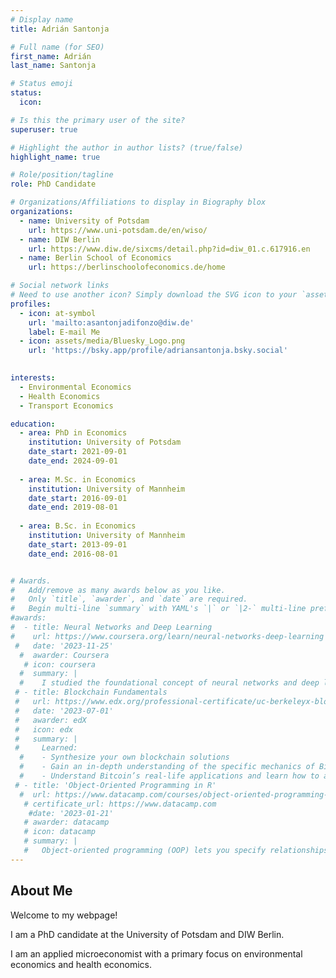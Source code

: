 ```yaml
---
# Display name
title: Adrián Santonja

# Full name (for SEO)
first_name: Adrián
last_name: Santonja 

# Status emoji
status:
  icon: 

# Is this the primary user of the site?
superuser: true

# Highlight the author in author lists? (true/false)
highlight_name: true

# Role/position/tagline
role: PhD Candidate

# Organizations/Affiliations to display in Biography blox
organizations:
  - name: University of Potsdam
    url: https://www.uni-potsdam.de/en/wiso/
  - name: DIW Berlin
    url: https://www.diw.de/sixcms/detail.php?id=diw_01.c.617916.en
  - name: Berlin School of Economics
    url: https://berlinschoolofeconomics.de/home

# Social network links
# Need to use another icon? Simply download the SVG icon to your `assets/media/icons/` folder.
profiles:
  - icon: at-symbol
    url: 'mailto:asantonjadifonzo@diw.de'
    label: E-mail Me
  - icon: assets/media/Bluesky_Logo.png
    url: 'https://bsky.app/profile/adriansantonja.bsky.social'
  

interests:
  - Environmental Economics
  - Health Economics
  - Transport Economics

education:
  - area: PhD in Economics
    institution: University of Potsdam
    date_start: 2021-09-01
    date_end: 2024-09-01
 
  - area: M.Sc. in Economics
    institution: University of Mannheim
    date_start: 2016-09-01
    date_end: 2019-08-01
   
  - area: B.Sc. in Economics
    institution: University of Mannheim
    date_start: 2013-09-01
    date_end: 2016-08-01


# Awards.
#   Add/remove as many awards below as you like.
#   Only `title`, `awarder`, and `date` are required.
#   Begin multi-line `summary` with YAML's `|` or `|2-` multi-line prefix and indent 2 spaces below.
#awards:
#  - title: Neural Networks and Deep Learning
#    url: https://www.coursera.org/learn/neural-networks-deep-learning
 #   date: '2023-11-25'
  #  awarder: Coursera
   # icon: coursera
  #  summary: |
  #    I studied the foundational concept of neural networks and deep learning. By the end, I was familiar with the significant technological trends driving the rise of deep learning; build, train, and apply fully connected deep neural networks; implement efficient (vectorized) neural networks; identify key parameters in a neural network’s architecture; and apply deep learning to your own applications.
 # - title: Blockchain Fundamentals
 #   url: https://www.edx.org/professional-certificate/uc-berkeleyx-blockchain-fundamentals
 #   date: '2023-07-01'
 #   awarder: edX
 #   icon: edx
 #   summary: |
 #     Learned:
  #    - Synthesize your own blockchain solutions
  #    - Gain an in-depth understanding of the specific mechanics of Bitcoin
  #    - Understand Bitcoin’s real-life applications and learn how to attack and destroy Bitcoin, Ethereum, smart contracts and Dapps, and alternatives to Bitcoin’s Proof-of-Work consensus algorithm
 # - title: 'Object-Oriented Programming in R'
  #  url: https://www.datacamp.com/courses/object-oriented-programming-with-s3-and-r6-in-r
   # certificate_url: https://www.datacamp.com
    #date: '2023-01-21'
   # awarder: datacamp
   # icon: datacamp
   # summary: |
   #   Object-oriented programming (OOP) lets you specify relationships between functions and the objects that they can act on, helping you manage complexity in your code. This is an intermediate level course, providing an introduction to OOP, using the S3 and R6 systems. S3 is a great day-to-day R programming tool that simplifies some of the functions that you write. R6 is especially useful for industry-specific analyses, working with web APIs, and building GUIs.
---
```


 ## About Me

Welcome to my webpage!

I am a PhD candidate at the University of Potsdam and DIW Berlin.

I am an applied microeconomist with a primary focus on environmental economics and health economics.